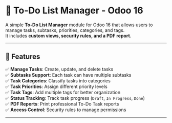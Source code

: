 # 📌 To-Do List Manager - Odoo 16

A simple **To-Do List Manager** module for Odoo 16 that allows users to manage tasks, subtasks, priorities, categories, and tags.  
It includes **custom views, security rules, and a PDF report**.

---

## 📜 Features
✅ **Manage Tasks**: Create, update, and delete tasks  
✅ **Subtasks Support**: Each task can have multiple subtasks  
✅ **Task Categories**: Classify tasks into categories  
✅ **Task Priorities**: Assign different priority levels  
✅ **Task Tags**: Add multiple tags for better organization  
✅ **Status Tracking**: Track task progress (`Draft`, `In Progress`, `Done`)  
✅ **PDF Reports**: Print professional To-Do Task reports  
✅ **Access Control**: Security rules to manage permissions  

---
